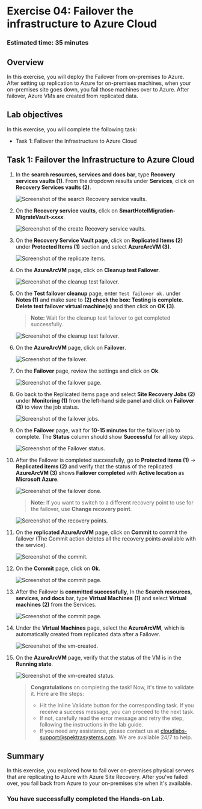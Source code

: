 # Exercise 04: Failover the infrastructure to Azure Cloud

### Estimated time: 35 minutes

## Overview

In this exercise, you will deploy the Failover from on-premises to Azure. After setting up replication to Azure for on-premises machines, when your on-premises site goes down, you fail those machines over to Azure. After failover, Azure VMs are created from replicated data.

## Lab objectives

In this exercise, you will complete the following task:

- Task 1: Failover the Infrastructure to Azure Cloud

## Task 1: Failover the Infrastructure to Azure Cloud

1. In the **search resources, services and docs bar**, type **Recovery services vaults (1)**. From the dropdown results under **Services**, click on **Recovery Services vaults (2)**.
   
   ![Screenshot of the search Recovery service vaults.](Images/image641.png "Recovery service vaults")
    
1. On the **Recovery service vaults**, click on **SmartHotelMigration<inject key="DeploymentID" enableCopy="false" />-MigrateVault-_xxxx_**.  

    ![Screenshot of the create Recovery service vaults.](Images/image642.png "create Recovery service vaults")
    
1. On the **Recovery Service Vault page**, click on **Replicated Items (2)** under **Protected Items (1)** section and select **AzureArcVM (3)**.     

    ![Screenshot of the replicate items.](Images/image643.png "replicate items") 
    
1. On the **AzureArcVM** page, click on **Cleanup test Failover**.   

   ![Screenshot of the cleanup test failover.](Images/image644.png "cleanup test failover") 
   
1. On the **Test failover cleanup** page, enter `Test failover ok.` under **Notes (1)** and make sure to **(2) check the box: Testing is complete. Delete test failover virtual machine(s)** and then click on **OK (3)**.

   > **Note:** Wait for the cleanup test failover to get completed successfully.
   
   ![Screenshot of the cleanup test failover.](Images/image645.png "cleanup test failover") 
   
1. On the **AzureArcVM** page, click on **Failover**.

   ![Screenshot of the failover.](Images/image646.png "failover") 
   
1. On the **Failover** page, review the settings and click on **Ok**.  

   ![Screenshot of the failover page.](Images/image647new.png "failover page") 
   
1. Go back to the Replicated items page and select **Site Recovery Jobs (2)** under **Monitoring (1)** from the left-hand side panel and click on **Failover (3)** to view the job status.      

   ![Screenshot of the failover jobs.](Images/image648.png "failover jobs") 
   
1. On the **Failover** page, wait for **10-15 minutes** for the failover job to complete. The **Status** column should show **Successful** for all key steps.

    ![Screenshot of the Failover status.](Images/image649.png "Failover status")    
   
1. After the Failover is completed successfully, go to **Protected items (1)** → **Replicated items (2)** and verify that the status of the replicated **AzureArcVM (3)** shows **Failover completed** with **Active location** as **Microsoft Azure**.

   ![Screenshot of the failover done.](Images/image6410a.png "failover done")  
   
   > **Note:** If you want to switch to a different recovery point to use for the failover, use **Change recovery point**.  
  
   ![Screenshot of the recovery points.](Images/image6410b.png "recovery points") 
   
1. On the **replicated AzureArcVM** page, click on **Commit** to commit the failover (The Commit action deletes all the recovery points available with the service).

   ![Screenshot of the commit.](Images/image6411.png "commit")
   
1. On the **Commit** page, click on **Ok**.   

   ![Screenshot of the commit page.](Images/image6412.png "commit page") 
   
1. After the Failover is **committed successfully**,  In the **Search resources, services, and docs** bar, type **Virtual Machines** **(1)** and select **Virtual machines (2)** from the Services.   

   ![Screenshot of the commit page.](Images/image6413.png "commit page") 

1. Under the **Virtual Machines** page, select the **AzureArcVM**, which is automatically created from replicated data after a Failover.

    ![Screenshot of the vm-created.](Images/image6414new.png "vm-created") 
   
1. On the **AzureArcVM** page, verify that the status of the VM is in the **Running state**.  

    ![Screenshot of the vm-created status.](Images/image6415.png "vm-created status")

    > **Congratulations** on completing the task! Now, it's time to validate it. Here are the steps:
    > - Hit the Inline Validate button for the corresponding task. If you receive a success message, you can proceed to the next task. 
    > - If not, carefully read the error message and retry the step, following the instructions in the lab guide.
    > - If you need any assistance, please contact us at cloudlabs-support@spektrasystems.com. We are available 24/7 to help.

   <validation step="f44dc9dc-f959-4f70-9cbd-09949f72c0fb" />

## Summary

In this exercise, you explored how to fail over on-premises physical servers that are replicating to Azure with Azure Site Recovery. After you've failed over, you fail back from Azure to your on-premises site when it's available.

### You have successfully completed the Hands-on Lab.

